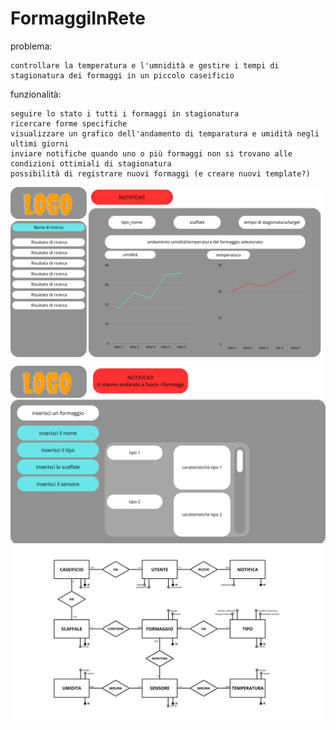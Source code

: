 # FormaggiInRete
problema:

    controllare la temperatura e l'umnidità e gestire i tempi di stagionatura dei formaggi in un piccolo caseificio


funzionalità:
    
    seguire lo stato i tutti i formaggi in stagionatura
    ricercare forme specifiche
    visualizzare un grafico dell'andamento di temparatura e umidità negli ultimi giorni
    inviare notifiche quando uno o più formaggi non si trovano alle condizioni ottimiali di stagionatura
    possibilità di registrare nuovi formaggi (e creare nuovi template?)

    
![mockup1](/schermata%201.png)
![mockup2](/schermata%202.png)    
![ER](/ER%20FORMAGGI.png)  
